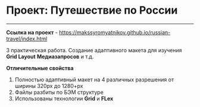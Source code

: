 # Проект: Путешествие по России
--------------------------

**Ссылка на проект** - https://makssyromyatnikov.github.io/russian-travel/index.html

3 практическая работа. Создание адаптивного макета для изучения **Grid Layout** **Медиазапросов** и т.д.

**Отличительные свойства**
1. Полностью адаптивный макет на 4 различных разрешения от ширины 320рх до 1280+рх
2. Файлы разбиты по БЭМ структуре
3. Использованы технологии **Grid** и **FLex**
